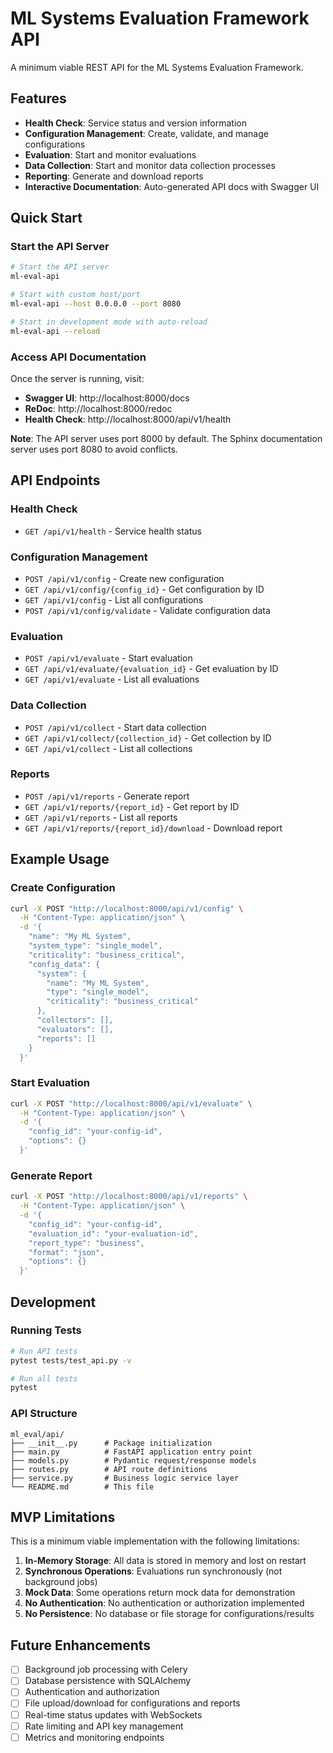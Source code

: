 # ML Systems Evaluation Framework API

A minimum viable REST API for the ML Systems Evaluation Framework.

## Features

- **Health Check**: Service status and version information
- **Configuration Management**: Create, validate, and manage configurations
- **Evaluation**: Start and monitor evaluations
- **Data Collection**: Start and monitor data collection processes
- **Reporting**: Generate and download reports
- **Interactive Documentation**: Auto-generated API docs with Swagger UI

## Quick Start

### Start the API Server

```bash
# Start the API server
ml-eval-api

# Start with custom host/port
ml-eval-api --host 0.0.0.0 --port 8080

# Start in development mode with auto-reload
ml-eval-api --reload
```

### Access API Documentation

Once the server is running, visit:
- **Swagger UI**: http://localhost:8000/docs
- **ReDoc**: http://localhost:8000/redoc
- **Health Check**: http://localhost:8000/api/v1/health

**Note**: The API server uses port 8000 by default. The Sphinx documentation server uses port 8080 to avoid conflicts.

## API Endpoints

### Health Check
- `GET /api/v1/health` - Service health status

### Configuration Management
- `POST /api/v1/config` - Create new configuration
- `GET /api/v1/config/{config_id}` - Get configuration by ID
- `GET /api/v1/config` - List all configurations
- `POST /api/v1/config/validate` - Validate configuration data

### Evaluation
- `POST /api/v1/evaluate` - Start evaluation
- `GET /api/v1/evaluate/{evaluation_id}` - Get evaluation by ID
- `GET /api/v1/evaluate` - List all evaluations

### Data Collection
- `POST /api/v1/collect` - Start data collection
- `GET /api/v1/collect/{collection_id}` - Get collection by ID
- `GET /api/v1/collect` - List all collections

### Reports
- `POST /api/v1/reports` - Generate report
- `GET /api/v1/reports/{report_id}` - Get report by ID
- `GET /api/v1/reports` - List all reports
- `GET /api/v1/reports/{report_id}/download` - Download report

## Example Usage

### Create Configuration

```bash
curl -X POST "http://localhost:8000/api/v1/config" \
  -H "Content-Type: application/json" \
  -d '{
    "name": "My ML System",
    "system_type": "single_model",
    "criticality": "business_critical",
    "config_data": {
      "system": {
        "name": "My ML System",
        "type": "single_model",
        "criticality": "business_critical"
      },
      "collectors": [],
      "evaluators": [],
      "reports": []
    }
  }'
```

### Start Evaluation

```bash
curl -X POST "http://localhost:8000/api/v1/evaluate" \
  -H "Content-Type: application/json" \
  -d '{
    "config_id": "your-config-id",
    "options": {}
  }'
```

### Generate Report

```bash
curl -X POST "http://localhost:8000/api/v1/reports" \
  -H "Content-Type: application/json" \
  -d '{
    "config_id": "your-config-id",
    "evaluation_id": "your-evaluation-id",
    "report_type": "business",
    "format": "json",
    "options": {}
  }'
```

## Development

### Running Tests

```bash
# Run API tests
pytest tests/test_api.py -v

# Run all tests
pytest
```

### API Structure

```
ml_eval/api/
├── __init__.py      # Package initialization
├── main.py          # FastAPI application entry point
├── models.py        # Pydantic request/response models
├── routes.py        # API route definitions
├── service.py       # Business logic service layer
└── README.md        # This file
```

## MVP Limitations

This is a minimum viable implementation with the following limitations:

1. **In-Memory Storage**: All data is stored in memory and lost on restart
2. **Synchronous Operations**: Evaluations run synchronously (not background jobs)
3. **Mock Data**: Some operations return mock data for demonstration
4. **No Authentication**: No authentication or authorization implemented
5. **No Persistence**: No database or file storage for configurations/results

## Future Enhancements

- [ ] Background job processing with Celery
- [ ] Database persistence with SQLAlchemy
- [ ] Authentication and authorization
- [ ] File upload/download for configurations and reports
- [ ] Real-time status updates with WebSockets
- [ ] Rate limiting and API key management
- [ ] Metrics and monitoring endpoints 